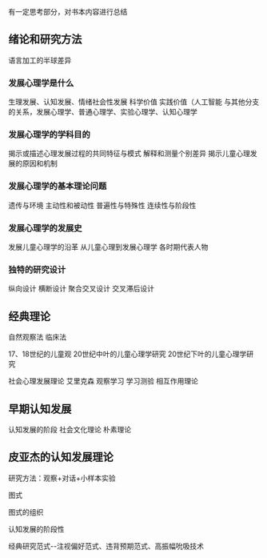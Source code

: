 有一定思考部分，对书本内容进行总结
## 绪论和研究方法
语言加工的半球差异

### 发展心理学是什么
生理发展、认知发展、情绪社会性发展
科学价值
实践价值（人工智能
与其他分支的关系，发展心理学、普通心理学、实验心理学、认知心理学
### 发展心理学的学科目的
揭示或描述心理发展过程的共同特征与模式
解释和测量个别差异
揭示儿童心理发展的原因和机制

### 发展心理学的基本理论问题
遗传与环境
主动性和被动性
普遍性与特殊性
连续性与阶段性
### 发展心理学的发展史
发展儿童心理学的沿革
从儿童心理到发展心理学
各时期代表人物

### 独特的研究设计
纵向设计
横断设计
聚合交叉设计
交叉滞后设计
## 经典理论
自然观察法
临床法


17、18世纪的儿童观
20世纪中叶的儿童心理学研究
20世纪下叶的儿童心理学研究

社会心理发展理论
艾里克森
观察学习
学习测验
相互作用理论
## 早期认知发展
认知发展的阶段
社会文化理论
朴素理论
## 皮亚杰的认知发展理论

研究方法：观察+对话+小样本实验


图式

图式的组织


认知发展的阶段性

经典研究范式--注视偏好范式、违背预期范式、高振幅吮吸技术
